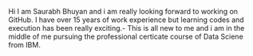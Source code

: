 Hi I am Saurabh Bhuyan and i am really looking forward to working on GitHub. I have over 15 years of work experience but learning codes and execution has been really exciting.- This is all new to me and i am in the middle of me pursuing the professional certicate course of Data Sciene from IBM.
